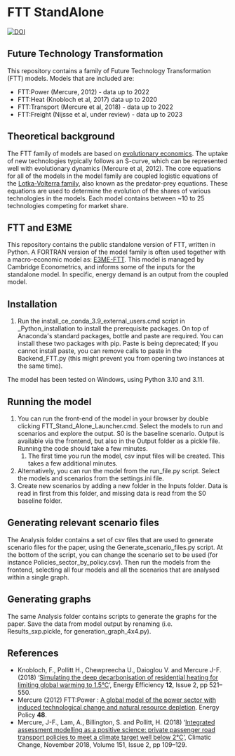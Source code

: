 # FTT StandAlone
[![DOI](https://zenodo.org/badge/DOI/10.5281/zenodo.15463411.svg)](https://doi.org/10.5281/zenodo.15463411)

## Future Technology Transformation
This repository contains a family of Future Technology Transformation (FTT) models. Models that are included are:

* FTT:Power (Mercure, 2012) - data up to 2022
* FTT:Heat (Knobloch et al, 2017) data up to 2020
* FTT:Transport (Mercure et al, 2018) - data up to 2022
* FTT:Freight (Nijsse et al, under review) - data up to 2023

## Theoretical background
The FTT family of models are based on [evolutionary economics](https://en.wikipedia.org/wiki/Evolutionary_economics). The uptake of new technologies typically follows an S-curve, which can be represented well with evolutionary dynamics (Mercure et al, 2012). The core equations for all of the models in the model family are coupled logistic equations of the [Lotka-Volterra family](https://en.wikipedia.org/wiki/Lotka%E2%80%93Volterra_equations), also known as the predator-prey equations. These equations are used to determine the evolution of the shares of various technologies in the models. Each model contains between ~10 to 25 technologies competing for market share. 

## FTT and E3ME
This repository contains the public standalone version of FTT, written in Python. A FORTRAN version of the model family is often used together with a macro-economic model as: [E3ME-FTT](https://www.e3me.com/). This model is managed by Cambridge Econometrics, and informs some of the inputs for the standalone model. In specific, energy demand is an output from the coupled model. 

## Installation
1. Run the install_ce_conda_3.9_external_users.cmd script in _Python_installation to install the prerequisite packages. On top of Anaconda's standard packages, bottle and paste are required. You can install these two packages with pip. Paste is being deprecated; If you cannot install paste, you can remove calls to paste in the Backend_FTT.py (this might prevent you from opening two instances at the same time). 

The model has been tested on Windows, using Python 3.10 and 3.11. 

## Running the model
1. You can run the front-end of the model in your browser by double clicking FTT_Stand_Alone_Launcher.cmd. Select the models to run and scenarios and explore the output. S0 is the baseline scenario. Output is available via the frontend, but also in the Output folder as a pickle file. Running the code should take a few minutes. 
   1. The first time you run the model, csv input files will be created. This takes a few additional minutes. 
2. Alternatively, you can run the model from the run_file.py script. Select the models and scenarios from the settings.ini file. 
3. Create new scenarios by adding a new folder in the Inputs folder. Data is read in first from this folder, and missing data is read from the S0 baseline folder.

## Generating relevant scenario files
The Analysis folder contains a set of csv files that are used to generate scenario files for the paper, using the Generate_scenario_files.py script. At the bottom of the script, you can change the scenario set to be used (for instance Policies_sector_by_policy.csv). Then run the models from the frontend, selecting all four models and all the scenarios that are analysed within a single graph.

## Generating graphs
The same Analysis folder contains scripts to generate the graphs for the paper. Save the data from model output by renaming (i.e. Results_sxp.pickle, for generation_graph_4x4.py). 

## References
* Knobloch, F., Pollitt H., Chewpreecha U., Daioglou V. and Mercure J-F. (2018) ‘[Simulating the deep decarbonisation of residential heating for limiting global warming to 1.5°C](https://link.springer.com/article/10.1007/s12053-018-9710-0)’, Energy Efficiency **12**, Issue 2, pp 521–550.
* Mercure (2012) FTT:Power : [A global model of the power sector with induced technological change and natural resource depletion](https://www.sciencedirect.com/science/article/pii/S0301421512005356 ). Energy Policy **48**.
* Mercure, J-F., Lam, A., Billington, S. and Pollitt, H. (2018) ‘[Integrated assessment modelling as a positive science: private passenger road transport policies to meet a climate target well below 2°C](https://pubmed.ncbi.nlm.nih.gov/30930506/)’, Climatic Change, November 2018, Volume 151, Issue 2, pp 109–129.

